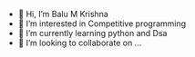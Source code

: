 - 👋 Hi, I’m Balu M Krishna
- 👀 I’m interested in Competitive programming 
- 🌱 I’m currently learning python and Dsa
- 💞️ I’m looking to collaborate on ...


<!---
BMKofficial/BMKofficial is a ✨ special ✨ repository because its `README.md` (this file) appears on your GitHub profile.
You can click the Preview link to take a look at your changes.
--->
